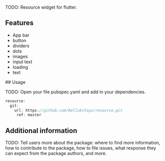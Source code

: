 
TODO: Resource widget for flutter.

## Features
 <ul>
    <li>App bar</li>
    <li>button</li>
    <li>dividers</li>
    <li>dots</li>
    <li>images</li>
    <li>input text</li>
    <li>loading</li>
    <li>text</li>
 </ul>
## Usage

TODO: Open your file pubspec.yaml and add in your dependencies. 

```dart
resource:
  git:
    url: https://github.com/Bellukchips/resource.git
     ref: master 
```

## Additional information

TODO: Tell users more about the package: where to find more information, how to 
contribute to the package, how to file issues, what response they can expect 
from the package authors, and more.
